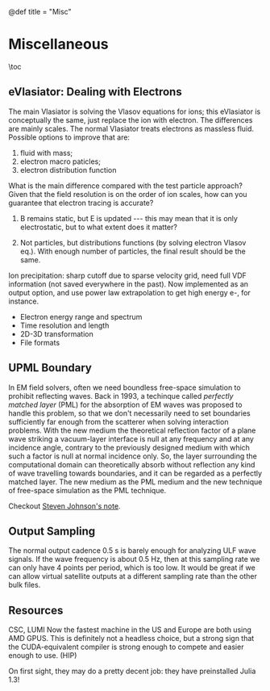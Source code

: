 @def title = "Misc"

# Miscellaneous

\toc

## eVlasiator: Dealing with Electrons

The main Vlasiator is solving the Vlasov equations for ions; this eVlasiator is conceptually the same, just replace the ion with electron.
The differences are mainly scales.
The normal Vlasiator treats electrons as massless fluid. Possible options to improve that are:

1. fluid with mass;
2. electron macro paticles;
3. electron distribution function

What is the main difference compared with the test particle approach?
Given that the field resolution is on the order of ion scales, how can you guarantee that electron tracing is accurate?

1. B remains static, but E is updated --- this may mean that it is only electrostatic, but to what extent does it matter?

2. Not particles, but distributions functions (by solving electron Vlasov eq.). With enough number of particles, the final result should be the same.

Ion precipitation: sharp cutoff due to sparse velocity grid, need full VDF information (not saved everywhere in the past). Now implemented as an output option, and use power law extrapolation to get high energy e-, for instance.

* Electron energy range and spectrum
* Time resolution and length
* 2D-3D transformation
* File formats

## UPML Boundary

In EM field solvers, often we need boundless free-space simulation to prohibit reflecting waves.
Back in 1993, a techinque called *perfectly matched layer* (PML) for the absorption of EM waves was proposed to handle this problem, so that we don't necessarily need to set boundaries sufficiently far enough from the scatterer when solving interaction problems.
With the new medium the theoretical reflection factor of a plane wave striking a vacuum-layer interface is null at any frequency and at any incidence angle, contrary to the previously designed medium with which such a factor is null at normal incidence only. 
So, the layer surrounding the computational domain can theoretically absorb without reflection any kind of wave travelling towards boundaries, and it can be regarded as a perfectly matched layer. The new medium as the PML medium and the new technique of free-space simulation as the PML technique.

Checkout [Steven Johnson's note](https://math.mit.edu/~stevenj/18.369/spring09/pml.pdf).

## Output Sampling

The normal output cadence 0.5 s is barely enough for analyzing ULF wave signals. If the wave frequency is about 0.5 Hz, then at this sampling rate we can only have 4 points per period, which is too low. It would be great if we can allow virtual satellite outputs at a different sampling rate than the other bulk files.

## Resources

CSC, LUMI
Now the fastest machine in the US and Europe are both using AMD GPUS.
This is definitely not a headless choice, but a strong sign that the CUDA-equivalent compiler is strong enough to compete and easier enough to use.
(HIP)

On first sight, they may do a pretty decent job: they have preinstalled Julia 1.3!